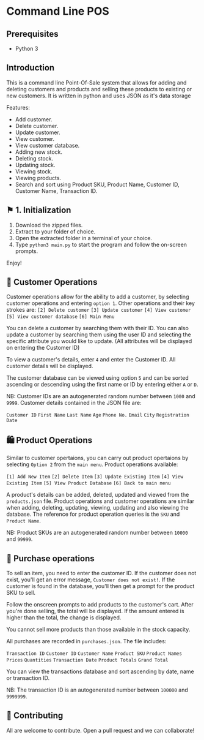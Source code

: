 # Command Line POS

## Prerequisites

- Python 3

## Introduction

This is a command line Point-Of-Sale system that allows for adding and deleting customers and products and selling these products to existing or new customers. It is written in python and uses JSON as it's data storage

Features:

- Add customer.
- Delete customer.
- Update customer.
- View customer.
- View customer database.
- Adding new stock.
- Deleting stock.
- Updating stock.
- Viewing stock.
- Viewing products.
- Search and sort using Product SKU, Product Name, Customer ID, Customer Name, Transaction ID.

## ⚑ 1. Initialization

1. Download the zipped files.
2. Extract to your folder of choice.
3. Open the extracted folder in a terminal of your choice.
4. Type `python3 main.py` to start the program and follow the on-screen prompts.

Enjoy!


## 👱 Customer Operations

Customer operations allow for the ability to add a customer, by selecting customer operations and entering `option 1`. Other operations and their key strokes are:
`[2] Delete customer`
`[3] Update customer`
`[4] View customer`
`[5] View customer database`
`[6] Main Menu`

You can delete a customer by searching them with their ID. You can also update a customer by searching them using the user ID and selecting the specific attribute you would like to update. (All attributes will be displayed on entering the Customer ID)

To view a customer's details, enter `4` and enter the Customer ID. All customer details will be displayed.

The customer database can be viewed using option `5` and can be sorted ascending or descending using the first name or ID by entering either `A` or `D`.

NB: Customer IDs are an autogenerated random number between `1000` and `9999`. Customer details contained in the JSON file are:

`Customer ID`
`First Name`
`Last Name`
`Age`
`Phone No.`
`Email`
`City`
`Registration Date` 

## 🛍 Product Operations

Similar to customer opertaions, you can carry out product opertaions by selecting `Option 2` from the `main menu`. Product operations available:

`[1] Add New Item`
`[2] Delete Item`
`[3] Update Existing Item`
`[4] View Existing Item`
`[5] View Product Database`
`[6] Back to main menu`

A product's details can be added, deleted, updated and viewed from the `products.json` file. Product operations and customer operations are similar when adding, deleting, updating, viewing, updating and also viewing the database. The reference for product operation queries is the `SKU` and `Product Name`.


NB: Product SKUs are an autogenerated random number between `10000` and `99999`.

## 🛒 Purchase operations

To sell an item, you need to enter the customer ID. If the customer does not exist, you'll get an error message, `Customer does not exist!`. If the customer is found in the database, you'll then get a prompt for the product SKU to sell.

Follow the onscreen prompts to add products to the customer's cart. After you're done selling, the total will be displayed. If the amount entered is higher than the total, the change is displayed.

You cannot sell more products than those available in the stock capacity.

All purchases are recorded in `purchases.json`. The file includes:

`Transaction ID`
`Customer ID`
`Customer Name`
`Product SKU`
`Product Names`
`Prices`
`Quantities`
`Transaction Date`
`Product Totals`
`Grand Total`

You can view the transactions database and sort ascending by date, name or transaction ID.

NB: The transaction ID is an autogenerated number between `100000` and `9999999`.

## 📢 Contributing

All are welcome to contribute. Open a pull request and we can collaborate!



